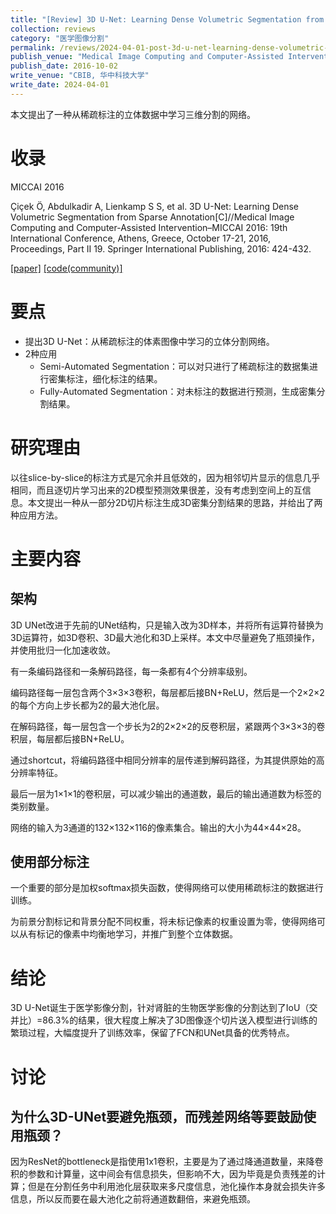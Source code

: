 ```yaml
---
title: "[Review] 3D U-Net: Learning Dense Volumetric Segmentation from Sparse Annotation"
collection: reviews
category: "医学图像分割"
permalink: /reviews/2024-04-01-post-3d-u-net-learning-dense-volumetric-segmentation-from-sparse-annotation
publish_venue: "Medical Image Computing and Computer-Assisted Intervention (MICCAI), Athens, Greece"
publish_date: 2016-10-02
write_venue: "CBIB, 华中科技大学"
write_date: 2024-04-01
---
```


本文提出了一种从稀疏标注的立体数据中学习三维分割的网络。

# 收录

MICCAI 2016

Çiçek Ö, Abdulkadir A, Lienkamp S S, et al. 3D U-Net: Learning Dense Volumetric Segmentation from Sparse Annotation[C]//Medical Image Computing and Computer-Assisted Intervention–MICCAI 2016: 19th International Conference, Athens, Greece, October 17-21, 2016, Proceedings, Part II 19. Springer International Publishing, 2016: 424-432.

[[paper]](https://doi.org/10.1007/978-3-319-46723-8_49) [[code(community)]](https://github.com/ellisdg/3DUnetCNN)

# 要点

- 提出3D U-Net：从稀疏标注的体素图像中学习的立体分割网络。
- 2种应用
  -  Semi-Automated Segmentation：可以对只进行了稀疏标注的数据集进行密集标注，细化标注的结果。
  -  Fully-Automated Segmentation：对未标注的数据进行预测，生成密集分割结果。


# 研究理由

以往slice-by-slice的标注方式是冗余并且低效的，因为相邻切片显示的信息几乎相同，而且逐切片学习出来的2D模型预测效果很差，没有考虑到空间上的互信息。本文提出一种从一部分2D切片标注生成3D密集分割结果的思路，并给出了两种应用方法。

# 主要内容

## 架构

3D UNet改进于先前的UNet结构，只是输入改为3D样本，并将所有运算符替换为3D运算符，如3D卷积、3D最大池化和3D上采样。本文中尽量避免了瓶颈操作，并使用批归一化加速收敛。

有一条编码路径和一条解码路径，每一条都有4个分辨率级别。

编码路径每一层包含两个3×3×3卷积，每层都后接BN+ReLU，然后是一个2×2×2的每个方向上步长都为2的最大池化层。

在解码路径，每一层包含一个步长为2的2×2×2的反卷积层，紧跟两个3×3×3的卷积层，每层都后接BN+ReLU。

通过shortcut，将编码路径中相同分辨率的层传递到解码路径，为其提供原始的高分辨率特征。

最后一层为1×1×1的卷积层，可以减少输出的通道数，最后的输出通道数为标签的类别数量。

网络的输入为3通道的132×132×116的像素集合。输出的大小为44×44×28。

## 使用部分标注

一个重要的部分是加权softmax损失函数，使得网络可以使用稀疏标注的数据进行训练。

为前景分割标记和背景分配不同权重，将未标记像素的权重设置为零，使得网络可以从有标记的像素中均衡地学习，并推广到整个立体数据。

# 结论

3D U-Net诞生于医学影像分割，针对肾脏的生物医学影像的分割达到了IoU（交并比）=86.3%的结果，很大程度上解决了3D图像逐个切片送入模型进行训练的繁琐过程，大幅度提升了训练效率，保留了FCN和UNet具备的优秀特点。

# 讨论

## 为什么3D-UNet要避免瓶颈，而残差网络等要鼓励使用瓶颈？

因为ResNet的bottleneck是指使用1x1卷积，主要是为了通过降通道数量，来降卷积的参数和计算量，这中间会有信息损失，但影响不大，因为毕竟是负责残差的计算；但是在分割任务中利用池化层获取来多尺度信息，池化操作本身就会损失许多信息，所以反而要在最大池化之前将通道数翻倍，来避免瓶颈。
